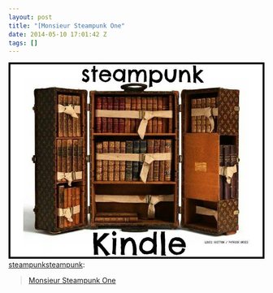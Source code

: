 ```yaml
---
layout: post
title: "[Monsieur Steampunk One"
date: 2014-05-10 17:01:42 Z
tags: []
---
```

![](/media/2014/05/85329150572.jpg)
[steampunksteampunk](http://steampunksteampunk.tumblr.com/post/85232981437/monsieur-steampunk-one):

> [Monsieur Steampunk One](http://steampunksteampunk.tumblr.com/)

